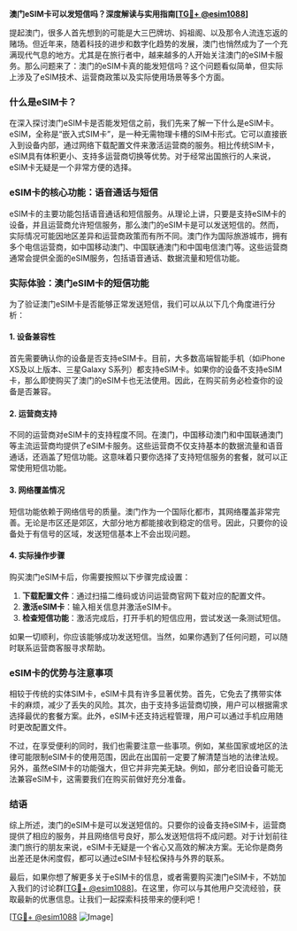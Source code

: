 **澳门eSIM卡可以发短信吗？深度解读与实用指南[[TG💪+ @esim1088](https://t.me/s/esim1088)]**

提起澳门，很多人首先想到的可能是大三巴牌坊、妈祖阁、以及那令人流连忘返的赌场。但近年来，随着科技的进步和数字化趋势的发展，澳门也悄然成为了一个充满现代气息的地方。尤其是在旅行者中，越来越多的人开始关注澳门的eSIM卡服务。那么问题来了：澳门的eSIM卡真的能发短信吗？这个问题看似简单，但实际上涉及了eSIM技术、运营商政策以及实际使用场景等多个方面。

### 什么是eSIM卡？

在深入探讨澳门eSIM卡是否能发短信之前，我们先来了解一下什么是eSIM卡。eSIM，全称是“嵌入式SIM卡”，是一种无需物理卡槽的SIM卡形式。它可以直接嵌入到设备内部，通过网络下载配置文件来激活运营商的服务。相比传统SIM卡，eSIM具有体积更小、支持多运营商切换等优势。对于经常出国旅行的人来说，eSIM卡无疑是一个非常方便的选择。

### eSIM卡的核心功能：语音通话与短信

eSIM卡的主要功能包括语音通话和短信服务。从理论上讲，只要是支持eSIM卡的设备，并且运营商允许短信服务，那么澳门的eSIM卡是可以发送短信的。然而，实际情况可能因地区差异和运营商政策而有所不同。澳门作为国际旅游城市，拥有多个电信运营商，如中国移动澳门、中国联通澳门和中国电信澳门等。这些运营商通常会提供全面的eSIM服务，包括语音通话、数据流量和短信功能。

### 实际体验：澳门eSIM卡的短信功能

为了验证澳门eSIM卡是否能够正常发送短信，我们可以从以下几个角度进行分析：

#### 1. 设备兼容性

首先需要确认你的设备是否支持eSIM卡。目前，大多数高端智能手机（如iPhone XS及以上版本、三星Galaxy S系列）都支持eSIM卡。如果你的设备不支持eSIM卡，那么即使购买了澳门的eSIM卡也无法使用。因此，在购买前务必检查你的设备是否兼容。

#### 2. 运营商支持

不同的运营商对eSIM卡的支持程度不同。在澳门，中国移动澳门和中国联通澳门等主流运营商均提供了eSIM卡服务。这些运营商不仅支持基本的数据流量和语音通话，还涵盖了短信功能。这意味着只要你选择了支持短信服务的套餐，就可以正常使用短信功能。

#### 3. 网络覆盖情况

短信功能依赖于网络信号的质量。澳门作为一个国际化都市，其网络覆盖非常完善。无论是市区还是郊区，大部分地方都能接收到稳定的信号。因此，只要你的设备处于有信号的区域，发送短信基本上不会出现问题。

#### 4. 实际操作步骤

购买澳门eSIM卡后，你需要按照以下步骤完成设置：

1. **下载配置文件**：通过扫描二维码或访问运营商官网下载对应的配置文件。
2. **激活eSIM卡**：输入相关信息并激活eSIM卡。
3. **检查短信功能**：激活完成后，打开手机的短信应用，尝试发送一条测试短信。

如果一切顺利，你应该能够成功发送短信。当然，如果你遇到了任何问题，可以随时联系运营商客服寻求帮助。

### eSIM卡的优势与注意事项

相较于传统的实体SIM卡，eSIM卡具有许多显著优势。首先，它免去了携带实体卡的麻烦，减少了丢失的风险。其次，由于支持多运营商切换，用户可以根据需求选择最优的套餐方案。此外，eSIM卡还支持远程管理，用户可以通过手机应用随时更改配置文件。

不过，在享受便利的同时，我们也需要注意一些事项。例如，某些国家或地区的法律可能限制eSIM卡的使用范围，因此在出国前一定要了解清楚当地的法律法规。另外，虽然eSIM卡的功能强大，但它并非完美无缺。例如，部分老旧设备可能无法兼容eSIM卡，这需要我们在购买前做好充分准备。

### 结语

综上所述，澳门的eSIM卡是可以发送短信的。只要你的设备支持eSIM卡，运营商提供了相应的服务，并且网络信号良好，那么发送短信将不成问题。对于计划前往澳门旅行的朋友来说，eSIM卡无疑是一个省心又高效的解决方案。无论你是商务出差还是休闲度假，都可以通过eSIM卡轻松保持与外界的联系。

最后，如果你想了解更多关于eSIM卡的信息，或者需要购买澳门eSIM卡，不妨加入我们的讨论群[[TG💪+ @esim1088](https://t.me/s/esim1088)]。在这里，你可以与其他用户交流经验，获取最新的优惠信息。让我们一起探索科技带来的便利吧！

[[TG💪+ @esim1088](https://t.me/s/esim1088) ![Image](https://i.postimg.cc/4NQfJmqS/Snipaste-2025-05-13-00-14-12.png)]